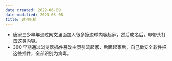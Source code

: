 ```yaml
---
date created: 2022-06-09
date modified: 2023-03-08
title: 过河拆桥
---
```

- 唐家三少早年通过网文里面加入很多擦边球内容起家，然后成名后，却带头打击这类内容。
- 360 早期通过浏览器插件篡改主页引流起家，后面起家后，自己做安全软件把这些插件，全部识别为病毒。
